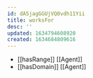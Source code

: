 ```yaml
---
id: dA5jagGGUjVQ0vdh11Yii
title: worksFor
desc: ''
updated: 1634794608920
created: 1634684809616
---
```


- [[hasRange]] [[Agent]]
- [[hasDomain]] [[Agent]]
